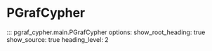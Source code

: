 # PGrafCypher

::: pgraf_cypher.main.PGrafCypher
    options:
      show_root_heading: true
      show_source: true
      heading_level: 2
